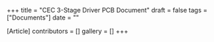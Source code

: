+++
title = "CEC 3-Stage Driver PCB Document"
draft = false
tags = ["Documents"]
date = ""

[Article]
contributors = []
gallery = []
+++